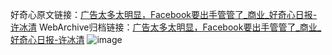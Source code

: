 好奇心原文链接：[广告太多太明显，Facebook要出手管管了_商业_好奇心日报-许冰清](https://www.qdaily.com/articles/3771.html)
WebArchive归档链接：[广告太多太明显，Facebook要出手管管了_商业_好奇心日报-许冰清](http://web.archive.org/web/20190623152921/https://www.qdaily.com/articles/3771.html)
![image](http://ww3.sinaimg.cn/large/007d5XDpgy1g3vda4rzvyj30u03diazi)